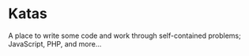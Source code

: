 # Katas

A place to write some code and work through self-contained problems; JavaScript, PHP, and more...